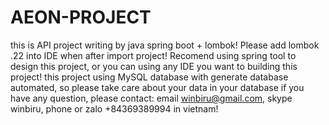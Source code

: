 # AEON-PROJECT
this is API project writing by java spring boot + lombok!
Please add lombok .22 into IDE when after import project!
Recomend using spring tool to design this project, or you can using any IDE you want to building this project!
this project using MySQL database with generate database automated, so please take care about your data in your database
if you have any question, please contact: email winbiru@gmail.com, skype winbiru, phone or zalo +84369389994 in vietnam!
